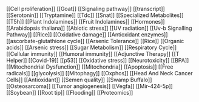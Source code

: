 [[Cell proliferation]]
[[Goat]]
[[Signaling pathway]]
[[transcript]]
[[Serotonin]]
[[Tryptamine]]
[[Tdc]]
[[Snat]]
[[Specialized Metabolites]]
[[T5h]]
[[Plant Indolamines]]
[[Fruit Indolamines]]
[[Hormones]]
[[Arabidopsis thaliana]]
[[Abiotic stress]]
[[UV radiation]]
[[Uv-b Signalling Pathway]]
[[Rice]]
[[Oxidative damage]]
[[Antioxidant enzymes]]
[[ascorbate-glutathione cycle]]
[[Arsenic Tolerance]]
[[Rice]]
[[Organic acids]]
[[Arsenic stress]]
[[Sugar Metabolism]]
[[Respiratory Cycle]]
[[Cellular immunity]]
[[Humoral immunity]]
[[Adjunctive Therapy]]
[[T Helper]]
[[Covid-19]]
[[p53]]
[[Oxidative stress]]
[[Neurotoxicity]]
[[BPA]]
[[Mitochondrial Dysfunction]]
[[Mitochondria]]
[[Apoptosis]]
[[Free radicals]]
[[glycolysis]]
[[Mitophagy]]
[[Oxphos]]
[[Head And Neck Cancer Cells]]
[[Antioxidant]]
[[Semen quality]]
[[Swamp Buffalo]]
[[Osteosarcoma]]
[[Tumor angiogenesis]]
[[Vegfa]]
[[Mir-424-5p]]
[[Soybean]]
[[Root tip]]
[[Flooding]]
[[Proteomics]]
